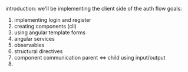 introduction:
we'll be implementing the client side of the auth flow
goals:
1. implementing login and register
2. creating components (cli)
3. using angular template forms
4. angular services
5. observables
6. structural directives
7. component communication parent <=> child using input/output
8. 


